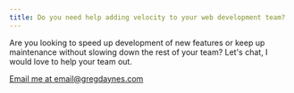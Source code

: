 ```yaml
---
title: Do you need help adding velocity to your web development team?
---
```

Are you looking to speed up development of new features or keep up maintenance without slowing down the rest of your team? Let's chat, I would love to help your team out.

[Email me at email@gregdaynes.com](mailto:email@gregdaynes.com)
